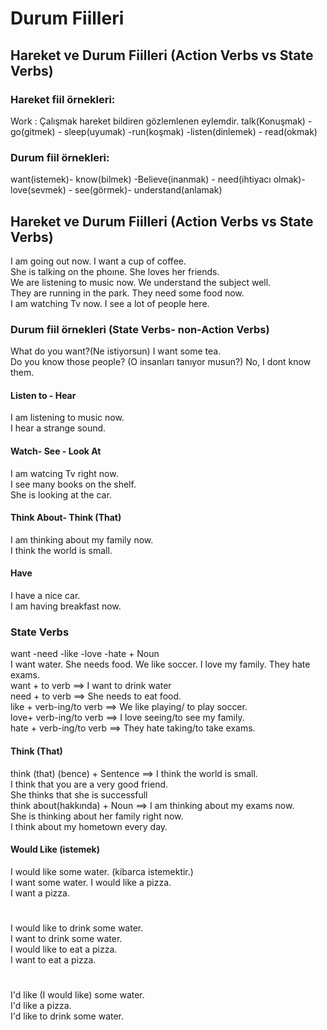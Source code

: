 # Durum Fiilleri 
## Hareket ve Durum Fiilleri (Action Verbs vs State Verbs)
### Hareket fiil örnekleri:
Work : Çalışmak hareket bildiren gözlemlenen eylemdir.
talk(Konuşmak) - go(gitmek) - sleep(uyumak) -run(koşmak) -listen(dinlemek) -  read(okmak)
### Durum fiil örnekleri:
want(istemek)- know(bilmek) -Believe(inanmak) - need(ihtiyacı olmak)- love(sevmek) - see(görmek)- understand(anlamak)
## Hareket ve Durum Fiilleri (Action Verbs vs State Verbs)
I am going out now.             I want a cup of coffee.  
She is talking on the phoıne.   She loves her friends.  
We are listening to music now.  We understand the subject well.  
They are running in the park.   They need some food now.  
I am watching Tv now.           I see a lot of people here.  
### Durum fiil örnekleri (State Verbs- non-Action Verbs) 
What do you want?(Ne istiyorsun) I want some tea.  
Do you know those people? (O insanları tanıyor musun?)  No, I dont know them.  
#### Listen to - Hear
I am listening to music now.  
I hear a strange sound. 
#### Watch- See - Look At
I am watcing Tv right now.  
I see many books on the shelf.  
She is looking at the car.  
#### Think About- Think (That)
I am thinking about my family now.  
I think the world is small.  
#### Have 
I have a nice car.    
I am having breakfast now. 

### State Verbs
want -need -like -love -hate + Noun  
I want water. She needs food. We like soccer. I love my family. They hate exams.  
want + to verb ==> I want to drink water  
need  + to verb ==> She needs to eat food.  
like + verb-ing/to verb ==> We like playing/ to play soccer.   
love+ verb-ing/to verb ==>  I love seeing/to see my family.   
hate + verb-ing/to verb ==> They hate taking/to take exams.  
#### Think (That)
think (that)  (bence) + Sentence ==> I think the world is small.  
I think that you are a very good friend.  
She thinks that she is successfull  
think about(hakkında) + Noun ==>  I am thinking about my exams now.  
She is thinking about her family right now.  
I think about my hometown every day.  

#### Would Like (istemek)
I would like some water. (kibarca istemektir.)  
I want some water. 
I would like a pizza.  
I want a pizza.  
#
I would like to drink some water.  
I want to drink some water.  
I would like to eat a pizza.  
I want to eat a pizza.  
#
I'd like (I would like) some water.  
I'd like a pizza.  
I'd like to drink some water.  



